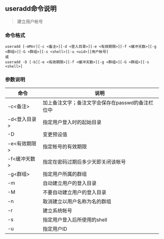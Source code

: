 ## useradd命令说明
> 建立用户帐号

### 命令格式
```shell
useradd [-mMnr][-c <备注>][-d <登入目录>][-e <有效期限>][-f <缓冲天数>][-g <群组>][-G <群组>][-s <shell>][-u <uid>][用户帐号]
或
useradd -D [-b][-e <有效期限>][-f <缓冲天数>][-g <群组>][-G <群组>][-s <shell>]
```

### 参数说明
| 命令         | 说明                                             |
| ------------ | ------------------------------------------------ |
| -c<备注>     | 加上备注文字；备注文字会保存在passwd的备注栏位中 |
| -d<登入目录> | 指定用户登入时的起始目录                         |
| -D           | 变更预设值                                       |
| -e<有效期限> | 指定帐号的有效期限                               |
| -f<缓冲天数> | 指定在密码过期后多少天即关闭该帐号               |
| -g<群组>     | 指定用户所属的群组                               |
| -m           | 自动建立用户的登入目录                           |
| -M           | 不要自动建立用户的登入目录                       |
| -n           | 取消建立以用户名称为名的群组                     |
| -r           | 建立系统帐号                                     |
| -s<shell>    | 指定用户登入后所使用的shell                      |
| -u<uid>      | 指定用户ID                                       |